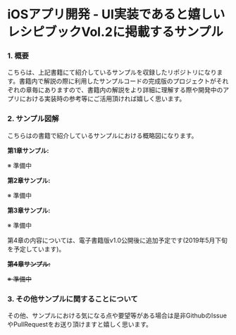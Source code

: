 # iOSアプリ開発 - UI実装であると嬉しいレシピブックVol.2に掲載するサンプル

### 1. 概要

こちらは、上記書籍にて紹介しているサンプルを収録したリポジトリになります。書籍内で解説の際に利用したサンプルコードの完成版のプロジェクトがそれぞれの章毎にありますので、書籍内の解説をより詳細に理解する際や開発中のアプリにおける実装時の参考等にご活用頂ければ嬉しく思います。

### 2. サンプル図解

こちらはの書籍で紹介しているサンプルにおける概略図になります。

__第1章サンプル:__

※ 準備中

__第2章サンプル:__

※ 準備中

__第3章サンプル:__

※ 準備中

第4章の内容については、電子書籍版v1.0公開後に追加予定です(2019年5月下旬を予定しています)。

~~__第4章サンプル:__~~

~~※ 準備中~~

### 3. その他サンプルに関することについて

その他、サンプルにおける気になる点や要望等がある場合は是非GithubのIssueやPullRequestをお送り頂けますと嬉しく思います。
